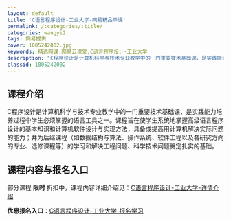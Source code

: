 ```yaml
---
layout: default
title: 'C语言程序设计-工业大学-网易精品单课'
permalink: /:categories/:title/
categories: wangyi2
tags: 网易提供
cover: 1005242002.jpg
keywords: 精选网课,网易云课堂,C语言程序设计-工业大学
description: "C程序设计是计算机科学与技术专业教学中的一门重要技术基础课，是实践能力培养过程中学生必须掌握的语言工具之一。课程旨在使学生系统地掌握高级语言程序设计的基本知识和计算机软件设计与实现方法，具备"
classid: 1005242002
---
```


## 课程介绍

C程序设计是计算机科学与技术专业教学中的一门重要技术基础课，是实践能力培养过程中学生必须掌握的语言工具之一。课程旨在使学生系统地掌握高级语言程序设计的基本知识和计算机软件设计与实现方法，具备或提高用计算机解决实际问题的能力；并为后继课程（如数据结构与算法、操作系统、软件工程以及各研究方向的专业、选修课程等）的学习和解决工程问题、科学技术问题奠定扎实的基础。

## 课程内容与报名入口

部分课程 **限时** 折扣中，课程内容详细介绍见：[C语言程序设计-工业大学-详情介绍](https://study.163.com/course/introduction/1005242002.htm?share=1&shareId=1025206652&utm_campaign=share&utm_medium=iphoneShare&utm_source=&utm_u=1025206652)

**优惠报名入口**：[C语言程序设计-工业大学-报名学习](https://study.163.com/course/introduction/1005242002.htm?share=1&shareId=1025206652&utm_campaign=share&utm_medium=iphoneShare&utm_source=&utm_u=1025206652)

